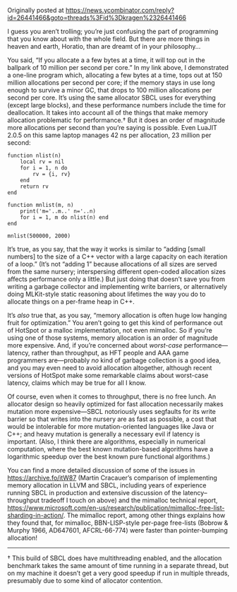 Originally posted at <https://news.ycombinator.com/reply?id=26441466&goto=threads%3Fid%3Dkragen%2326441466>

I guess you aren’t trolling; you’re just confusing the part of
programming that you know about with the whole field.  But there are more things in heaven and earth, Horatio, than are dreamt of in your
philosophy…

You said, “If you allocate a a few bytes at a time, it will top out in the ballpark of 10 million per second per core.”  In my link above, I demonstrated a one-line program which, allocating a few bytes at a time, tops out at 150 million allocations per second per core; if the memory stays in use long enough to survive a minor GC, that drops to 100 million allocations per second per core.  It’s using the same allocator SBCL uses for everything (except large blocks), and these performance numbers include the time for deallocation.  It takes into account all of the things that make memory allocation problematic for performance.†  But it does an order of magnitude more allocations per second than you’re saying is possible.  Even LuaJIT 2.0.5 on this same laptop manages 42 ns per allocation, 23 million per second:

    function nlist(n)
        local rv = nil
        for i = 1, n do
            rv = {i, rv}
        end
        return rv
    end

    function mnlist(m, n)
        print('m='..m..' n='..n)
        for i = 1, m do nlist(n) end
    end

    mnlist(500000, 2000)

It’s true, as you say, that the way it works is similar to “adding [small numbers] to the size of a C++ vector with a large capacity on each iteration of a loop.”  (It’s not “adding 1” because allocations of all sizes are served from the same nursery; interspersing different open-coded allocation sizes affects performance only a little.)  But just doing that doesn’t save you from writing a garbage collector and implementing write barriers, or alternatively doing MLKit-style static reasoning about lifetimes the way you do to allocate things on a per-frame heap in C++.

It’s *also* true that, as you say, “memory allocation is often huge low hanging fruit for optimization.”  You aren’t going to get this kind of performance out of HotSpot or a malloc implementation, not even mimalloc.  So if you’re using one of those systems, memory allocation is an order of magnitude more expensive.  And, if you’re concerned about *worst-case* performance—latency, rather than throughput, as HFT people and AAA game programmers are—probably *no* kind of garbage collection is a good idea, and you may even need to avoid allocation altogether, although recent versions of HotSpot make some remarkable claims about worst-case latency, claims which may be true for all I know.

Of course, even when it comes to throughput, there is no free lunch.  An allocator design so heavily optimized for fast allocation necessarily makes mutation more expensive—SBCL notoriously uses segfaults for its write barrier so that writes into the nursery are as fast as possible, a cost that would be intolerable for more mutation-oriented languages like Java or C++; and heavy mutation is generally a necessary evil if latency is important.  (Also, I think there are algorithms, especially in numerical computation, where the best known mutation-based algorithms have a logarithmic speedup over the best known pure functional algorithms.)

You can find a more detailed discussion of some of the issues in <https://archive.fo/itW87> (Martin Cracauer’s comparison of implementing memory allocation in LLVM and SBCL, including years of experience running SBCL in production and extensive discussion of the latency–throughput tradeoff I touch on above) and the mimalloc technical report, <https://www.microsoft.com/en-us/research/publication/mimalloc-free-list-sharding-in-action/>.  The mimalloc report, among other things explains how they found that, for mimalloc, BBN-LISP-style per-page free-lists (Bobrow & Murphy 1966, AD647601, AFCRL-66-774) were faster than pointer-bumping allocation!

______

† This build of SBCL does have multithreading enabled, and the allocation benchmark takes the same amount of time running in a separate thread, but on my machine it doesn’t get a very good speedup if run in multiple threads, presumably due to some kind of allocator contention.
